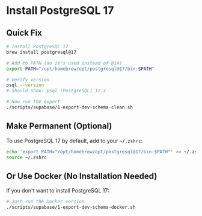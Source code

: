 # Install PostgreSQL 17

## Quick Fix

```bash
# Install PostgreSQL 17
brew install postgresql@17

# Add to PATH (so it's used instead of @14)
export PATH="/opt/homebrew/opt/postgresql@17/bin:$PATH"

# Verify version
psql --version
# Should show: psql (PostgreSQL) 17.x

# Now run the export
./scripts/supabase/1-export-dev-schema-clean.sh
```

## Make Permanent (Optional)

To use PostgreSQL 17 by default, add to your `~/.zshrc`:

```bash
echo 'export PATH="/opt/homebrew/opt/postgresql@17/bin:$PATH"' >> ~/.zshrc
source ~/.zshrc
```

## Or Use Docker (No Installation Needed)

If you don't want to install PostgreSQL 17:

```bash
# Just run the Docker version
./scripts/supabase/1-export-dev-schema-docker.sh
```

